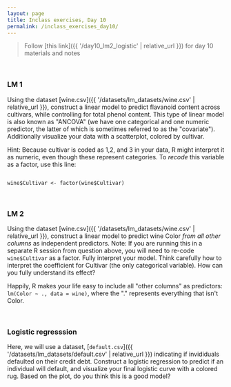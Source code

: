 ```yaml
---
layout: page
title: Inclass exercises, Day 10
permalink: /inclass_exercises_day10/
---
```

> Follow [this link]({{ '/day10_lm2_logistic' | relative_url }}) for day 10 materials and notes

<!--
>
> Solutions for these exercises are available [here]({{ '/inclass_exercises_day10_solutions' | relative_url }})
-->
<br>


### LM 1

Using the dataset [wine.csv]({{ '/datasets/lm_datasets/wine.csv' | relative_url }}), construct a linear model to predict flavanoid content across cultivars, while controlling for total phenol content. This type of linear model is also known as "ANCOVA" (we have one categorical and one numeric predictor, the latter of which is sometimes referred to as the "covariate"). Additionally visualize your data with a scatterplot, colored by cultivar.

Hint: Because cultivar is coded as 1,2, and 3 in your data, R might interpret it as numeric, even though these represent categories. To *recode* this variable as a factor, use this line:

<pre><code class="language-r">
wine$Cultivar <- factor(wine$Cultivar)
</code></pre>

<br>

### LM 2

Using the dataset [wine.csv]({{ '/datasets/lm_datasets/wine.csv' | relative_url }}), construct a linear model to predict wine Color *from all other columns* as independent predictors. Note: If you are running this in a separate R session from question above, you will need to re-code `wine$Cultivar` as a factor. Fully interpret your model. Think carefully how to interpret the coefficient for Cultivar (the only categorical variable). How can you fully understand its effect?  

Happily, R makes your life easy to include all "other columns" as predictors:
`lm(Color ~ ., data = wine)`, where the "." represents everything that isn't Color. 


<br>

### Logistic regresssion

Here, we will use a dataset, [`default.csv`]({{ '/datasets/lm_datasets/default.csv' | relative_url }}) indicating if invididuals defaulted on their credit debt. Construct a logistic regression to predict if an individual will default, and visualize your final logistic curve with a colored rug. Based on the plot, do you think this is a good model?


